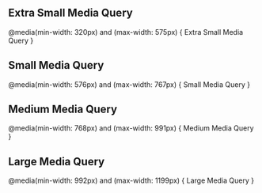 ## Extra Small Media Query
@media(min-width: 320px) and (max-width: 575px) {
  Extra Small Media Query
}

## Small Media Query
@media(min-width: 576px) and (max-width: 767px) {
  Small Media Query
}

## Medium Media Query
@media(min-width: 768px) and (max-width: 991px) {
  Medium Media Query
} 

## Large Media Query
@media(min-width: 992px) and (max-width: 1199px) {
  Large Media Query
} 
